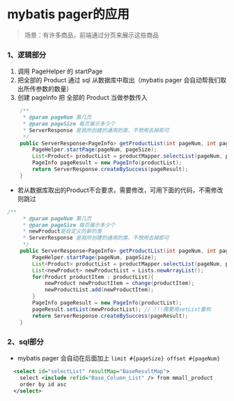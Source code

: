 ﻿# mybatis pager的应用

> 场景：有许多商品，前端通过分页来展示这些商品

### 1、逻辑部分

  1. 调用 PageHelper 的 startPage  
  2. 把全部的 Product 通过 sql 从数据库中取出（mybatis pager 会自动帮我们取出所传参数的数量）
  3. 创建 pageInfo 把 全部的 Product 当做参数传入


```java
	/**
     * @param pageNum 第几页
     * @param pageSize 每页展示多少个
     * ServerResponse 是我所创建的通用的类，不想用去掉即可
     */
    public ServerResponse<PageInfo> getProductList(int pageNum, int pageSize){
        PageHelper.startPage(pageNum, pageSize);
        List<Product> productList = productMapper.selectList(pageNum, pageSize); //调用sql查询
        PageInfo pageResult = new PageInfo(productList);
        return ServerResponse.createBySuccess(pageResult);
    }
```

 - 若从数据库取出的Product不合要求，需要修改，可用下面的代码，不需修改则跳过

```java
/**
     * @param pageNum 第几页
     * @param pageSize 每页展示多少个
     * newProduct是自定义的新的类
     * ServerResponse 是我所创建的通用的类，不想用去掉即可
     */
    public ServerResponse<PageInfo> getProductList(int pageNum, int pageSize){
		PageHelper.startPage(pageNum, pageSize);
        List<Product> productList = productMapper.selectList(pageNum, pageSize); // 调用sql查询
        List<newProduct> newProductList = Lists.newArrayList();
        for(Product productItem : productList){
            newProduct newProductItem = change(productItem);
            newProductList.add(newProductItem);
        }
        PageInfo pageResult = new PageInfo(productList);
        pageResult.setList(mewProductList); // !!!需要用setList重构
        return ServerResponse.createBySuccess(pageResult);
    }
```

### 2、sql部分

 - mybatis pager 会自动在后面加上 `limit #{pageSize} offset #{pageNum}` 

```xml
  <select id="selectList" resultMap="BaseResultMap">
    select <include refid="Base_Column_List" /> from mmall_product
    order by id asc
  </select>
```